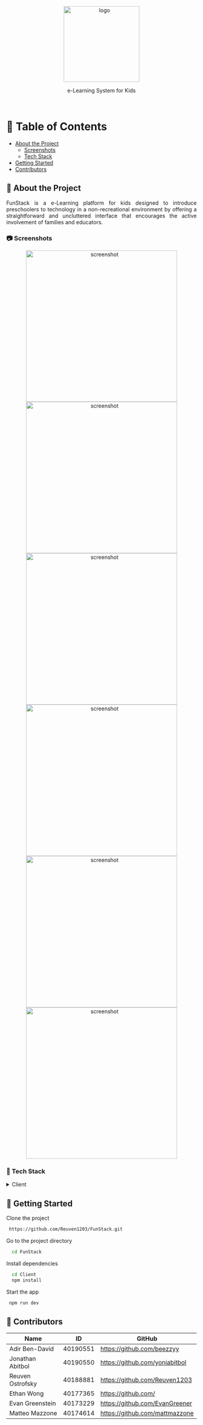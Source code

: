 <div align="center">

  <img src="https://user-images.githubusercontent.com/91300383/232908610-0bd1da23-33f5-4dd7-b52c-d24fd5e0da56.png" alt="logo" width="200" height="auto" />


  <p>
    e-Learning System for Kids 
  </p>
  

</div>

<br />

<!-- Table of Contents -->

# :notebook_with_decorative_cover: Table of Contents

- [About the Project](#star2-about-the-project)
  - [Screenshots](#camera-screenshots)
  - [Tech Stack](#space_invader-tech-stack)
- [Getting Started](#toolbox-getting-started)
- [Contributors](#handshake-contributors)

<!-- About the Project -->

## :star2: About the Project

<div align="center"> 
  <p align="justify">FunStack is a e-Learning platform for kids designed to introduce preschoolers to technology in a non-recreational environment by offering a straightforward and uncluttered interface that encourages the active involvement of families and educators.
  </p>
</div>

<!-- Screenshots -->

### :camera: Screenshots

<div align="center"> 
<img src="https://user-images.githubusercontent.com/91300383/232907201-990dba6f-b71a-4532-94c4-e62bba783247.png" alt="screenshot" width='400'/>
  <img src="https://user-images.githubusercontent.com/91300383/232907325-245f5580-a586-4d73-96f5-d4cecee903b3.png" alt="screenshot" width='400'/>
  <img src="https://user-images.githubusercontent.com/91300383/232907401-a4d3ac5f-3091-4e30-9af5-d7f269fb1b79.png" alt="screenshot" width='400'/>
  <img src="https://user-images.githubusercontent.com/91300383/232907476-2d917023-f534-4303-a109-d19a6e41ab5a.png" alt="screenshot" width='400'/>
  <img src="https://user-images.githubusercontent.com/91300383/232907564-165583e3-6755-46fc-84d6-629b1021bcfa.png" alt="screenshot" width='400'/>
   <img src="https://user-images.githubusercontent.com/91300383/232907647-cb162d2a-991b-4665-9302-d66df4b7f2dd.png" alt="screenshot" width='400'/>
</div>

<!-- TechStack -->

### :space_invader: Tech Stack

<details>
  <summary>Client</summary>
  <ul>
    <li><a href="https://reactjs.org/">React.js</a></li>
    <li><a href="https://tailwindcss.com/">TailwindCSS</a></li>
  </ul>
</details>


<!-- Getting Started -->

## :toolbox: Getting Started

Clone the project

```bash
 https://github.com/Reuven1203/FunStack.git
```

Go to the project directory

```bash
  cd FunStack
```

Install dependencies

```bash
  cd Client
  npm install
```

Start the app

```bash
 npm run dev
```

<!-- Contact -->

## :handshake: Contributors

| Name             | ID       | GitHub                                |
| ---------------- | -------- | ------------------------------------- |
| Adir Ben-David   | 40190551 | https://github.com/beezzyy            |
| Jonathan Abitbol | 40190550 | https://github.com/yoniabitbol        |
| Reuven Ostrofsky | 40188881 | https://github.com/Reuven1203         |
| Ethan Wong       | 40177365 | https://github.com/                   |
| Evan Greenstein  | 40173229 | https://github.com/EvanGreener        |
| Matteo Mazzone   | 40174614 | https://github.com/mattmazzone        |

